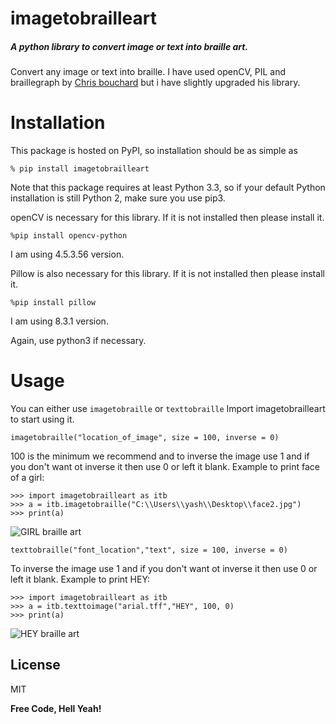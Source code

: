 # imagetobrailleart

##### A python library to convert image or text into braille art.

Convert any image or text into braille. I have used openCV, PIL and braillegraph by  [Chris bouchard] but i have slightly upgraded his library.

# Installation

This package is hosted on PyPI, so installation should be as simple as
```
% pip install imagetobrailleart
```
Note that this package requires at least Python 3.3, so if your default Python installation is still Python 2, make sure you use pip3.

openCV is necessary for this library. If it is not installed then please install it.
```
%pip install opencv-python
``` 
I am using 4.5.3.56 version.

Pillow is also necessary for this library. If it is not installed then please install it.
```
%pip install pillow
``` 
I am using 8.3.1 version.

Again, use python3 if necessary.

# Usage

You can either use ```imagetobraille``` or ```texttobraille```
Import imagetobrailleart to start using it.

```
imagetobraille("location_of_image", size = 100, inverse = 0)
```
100 is the minimum we recommend and to inverse the image use 1 and if you don't want ot inverse it then use 0 or left it blank.
Example to print face of a girl:
```
>>> import imagetobrailleart as itb
>>> a = itb.imagetobraille("C:\\Users\\yash\\Desktop\\face2.jpg") 
>>> print(a)
```
![GIRL braille art](https://i.imgur.com/XYxyM7b.png)

```
texttobraille("font_location","text", size = 100, inverse = 0)
```
To inverse the image use 1 and if you don't want ot inverse it then use 0 or left it blank.
Example to print HEY:
```
>>> import imagetobrailleart as itb
>>> a = itb.texttoimage("arial.tff","HEY", 100, 0)
>>> print(a)
```
![HEY braille art](https://i.imgur.com/FmcX7lM.png)

## License

MIT

**Free Code, Hell Yeah!**

[//]: # (These are reference links used in the body of this note and get stripped out when the markdown processor does its job. There is no need to format nicely because it shouldn't be seen. Thanks SO - http://stackoverflow.com/questions/4823468/store-comments-in-markdown-syntax)

   [Chris bouchard]: <https://github.com/chrisbouchard/braillegraph>